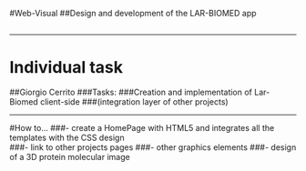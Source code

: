 #Web-Visual
##Design and development of the LAR-BIOMED app
##


- - -
# Individual task



##Giorgio Cerrito
###Tasks:
###Creation and implementation of Lar-Biomed client-side
###(integration layer of other projects)
- - -

#How to...
###- create a HomePage with HTML5 and integrates all the templates with the CSS design  
###- link to other projects pages
###- other graphics elements
###- design of a 3D protein molecular image